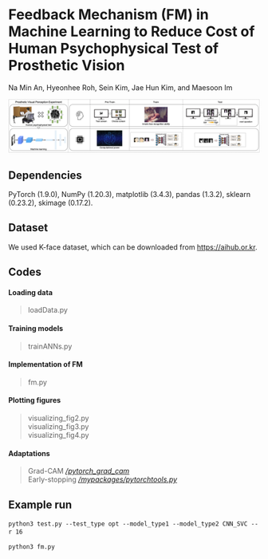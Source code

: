 # Feedback Mechanism (FM) in Machine Learning to Reduce Cost of Human Psychophysical Test of Prosthetic Vision
Na Min An, Hyeonhee Roh, Sein Kim, Jae Hun Kim, and Maesoon Im

<p align="center" width="100%"><img src="https://github.com/namin-an/FM/blob/main/images/Fig1.png"></img></p>

## Dependencies
PyTorch (1.9.0), NumPy (1.20.3), matplotlib (3.4.3), pandas (1.3.2), sklearn (0.23.2), skimage (0.17.2).

## Dataset
We used K-face dataset, which can be downloaded from https://aihub.or.kr.

## Codes
#### Loading data
> loadData.py

#### Training models
> trainANNs.py

#### Implementation of FM
> fm.py

#### Plotting figures
> visualizing_fig2.py   
> visualizing_fig3.py   
> visualizing_fig4.py   

#### Adaptations
> Grad-CAM [*/pytorch_grad_cam*](https://github.com/jacobgil/pytorch-grad-cam)   
> Early-stopping [*/mypackages/pytorchtools.py*](https://github.com/Bjarten/early-stopping-pytorch)

## Example run
```
python3 test.py --test_type opt --model_type1 --model_type2 CNN_SVC --r 16
```
```
python3 fm.py
```